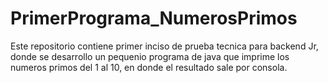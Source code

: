 # PrimerPrograma_NumerosPrimos
Este repositorio contiene primer inciso de prueba tecnica para backend Jr, donde se desarrollo un pequenio programa de java 
que imprime los numeros primos del 1 al 10, en donde el resultado sale por consola.
